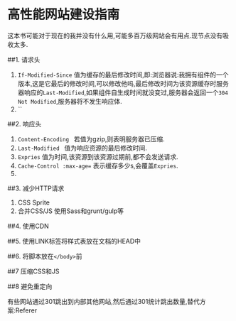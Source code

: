 # 高性能网站建设指南

这本书可能对于现在的我并没有什么用,可能多百万级网站会有用点.现节点没有吸收太多.

##1. 请求头 

1. `If-Modified-Since` 值为缓存的最后修改时间,即:浏览器说:我拥有组件的一个版本,这是它最后的修改时间,可以修改他吗,最后修改时间为该资源缓存时服务器响应的`Last-Modified`,如果组件自生成时间就没变过,服务器会返回一个`304 Not Modified`,服务器将不发生响应体.
2. `` 

##2. 响应头

1. `Content-Encoding ` 若值为gzip,则表明服务器已压缩.
2. `Last-Modified ` 值为响应资源的最后修改时间.
3. `Expries` 值为时间,该资源到该资源过期前,都不会发送请求.
4. `Cache-Control :max-age=` 表示缓存多少s,会覆盖`Expries`.
5. 

##3. 减少HTTP请求

1. CSS Sprite
2. 合并CSS/JS 使用Sass和grunt/gulp等


##4. 使用CDN

##5. 使用LINK标签将样式表放在文档的HEAD中

##6. 将脚本放在`</body>`前

##7 压缩CSS和JS

##8 避免重定向

有些网站通过301跳出到内部其他网站,然后通过301统计跳出数量,替代方案:Referer


